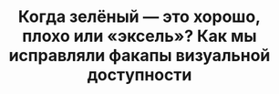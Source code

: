 ---
title: Когда зелёный — это хорошо, плохо или «эксель»? Как мы исправляли факапы визуальной доступности
period: 2023-01-01
link: https://team.vk.company/vkinclusion23/
cover:
category: "talks"
meta-lang: Russian
meta-year: 2023
meta-people:
meta-publisher: Конференция VK Инклюзия
---